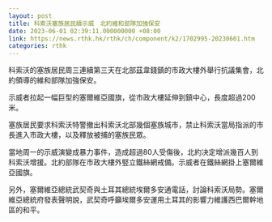 ```yaml
---
layout: post
title: 科索沃塞族居民續示威　北約維和部隊加強保安
date: 2023-06-01 02:39:11.000000000 +08:00
link: https://news.rthk.hk/rthk/ch/component/k2/1702995-20230601.htm
categories: rthk
---
```


科索沃的塞族居民周三連續第三天在北部茲韋錢鎮的市政大樓外舉行抗議集會，北約領導的維和部隊加強保安。

示威者拉起一幅巨型的塞爾維亞國旗，從市政大樓延伸到鎮中心，長度超過200米。

塞族居民要求科索沃特警撤出科索沃北部幾個塞族城市，禁止科索沃當局指派的市長進入市政大樓，以及釋放被捕的塞族民眾。

當地周一的示威演變成暴力事件，造成超過80人受傷後，北約决定增派幾百人到科索沃增援。北約部隊在市政大樓外竪立鐵絲網戒備。示威者在鐵絲網掛上塞爾維亞國旗。

另外，塞爾維亞總統武契奇與土耳其總統埃爾多安通電話，討論科索沃局勢。塞爾維亞總統府發表聲明說，武契奇呼籲埃爾多安運用土耳其的影響力維護西巴爾幹地區的和平。
